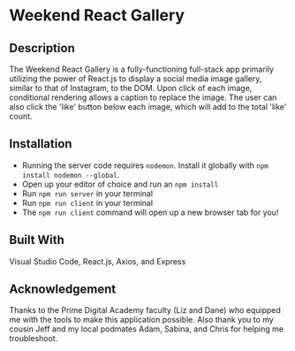 # Weekend React Gallery

## Description

The Weekend React Gallery is a fully-functioning full-stack app primarily utilizing the power of React.js to display a social media image gallery, similar to that of Instagram, to the DOM. Upon click of each image, conditional rendering allows a caption to replace the image. The user can also click the 'like' button below each image, which will add to the total 'like' count.

## Installation

- Running the server code requires `nodemon`. Install it globally with `npm install nodemon --global`.
- Open up your editor of choice and run an `npm install`
- Run `npm run server` in your terminal
- Run `npm run client` in your terminal
- The `npm run client` command will open up a new browser tab for you!

## Built With

Visual Studio Code, React.js, Axios, and Express

## Acknowledgement

Thanks to the Prime Digital Academy faculty (Liz and Dane) who equipped me with the tools to make this application possible. Also thank you to my cousin Jeff and my local podmates Adam, Sabina, and Chris for helping me troubleshoot.
